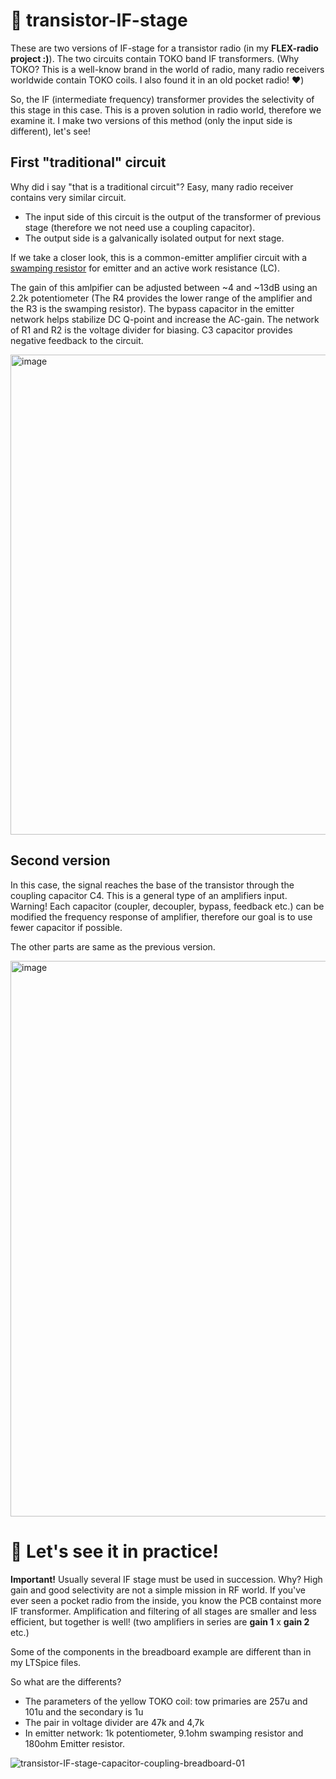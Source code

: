 # 🚀 transistor-IF-stage

These are two versions of IF-stage for a transistor radio (in my **FLEX-radio project :)**). The two circuits contain TOKO band IF transformers. (Why TOKO? This is a well-know brand in the world of radio, many radio receivers worldwide contain TOKO coils. I also found it in an old pocket radio! ❤️)

So, the IF (intermediate frequency) transformer provides the selectivity of this stage in this case. This is a proven solution in radio world, therefore we examine it. I make two versions of this method (only the input side is different), let's see!

## First "traditional" circuit

Why did i say "that is a traditional circuit"? Easy, many radio receiver contains very similar circuit.

- The input side of this circuit is the output of the transformer of previous stage (therefore we not need use a coupling capacitor).
- The output side is a galvanically isolated output for next stage.

If we take a closer look, this is a common-emitter amplifier circuit with a [swamping resistor](https://eng.libretexts.org/Bookshelves/Electrical_Engineering/Electronics/Semiconductor_Devices_-_Theory_and_Application_(Fiore)/07%3A_BJT_Small_Signal_Amplifiers/7.3%3A_Common_Emitter_Amplifier) for emitter and an active work resistance (LC).

The gain of this amlpifier can be adjusted between ~4 and ~13dB using an 2.2k potentiometer (The R4 provides the lower range of the amplifier and the R3 is the swamping resistor). The bypass capacitor in the emitter network helps stabilize DC Q-point and increase the AC-gain.  The network of R1 and R2 is the voltage divider for biasing. C3 capacitor provides negative feedback to the circuit. 

<img width="818" height="768" alt="image" src="https://github.com/user-attachments/assets/6dae7ce2-436a-4560-aa33-7ac8c9d8228a" />

## Second version

In this case, the signal reaches the base of the transistor through the coupling capacitor C4. This is a general type of an amplifiers input. Warning! Each capacitor (coupler, decoupler, bypass, feedback etc.) can be modified the frequency response of amplifier, therefore our goal is to use fewer capacitor if possible. 

The other parts are same as the previous version.

<img width="1219" height="889" alt="image" src="https://github.com/user-attachments/assets/22e32c0f-736a-4567-95d9-85379dfc822a" />

# 🖖 Let's see it in practice!

**Important!** Usually several IF stage must be used in succession. Why? High gain and good selectivity are not a simple mission in RF world. If you've ever seen a pocket radio from the inside, you know the PCB containst more IF transformer. Amplification and filtering of all stages are smaller and less efficient, but together is well! (two amplifiers in series are **gain 1** x **gain 2** etc.)

Some of the components in the breadboard example are different than in my LTSpice files. 

So what are the differents?

- The parameters of the yellow TOKO coil: tow primaries are 257u and 101u and the secondary is 1u
- The pair in voltage divider are 47k and 4,7k
- In emitter network: 1k potentiometer, 9.1ohm swamping resistor and 180ohm Emitter resistor.

![transistor-IF-stage-capacitor-coupling-breadboard-01](https://github.com/user-attachments/assets/38157f20-46ee-4593-923a-6987cd377d34)

